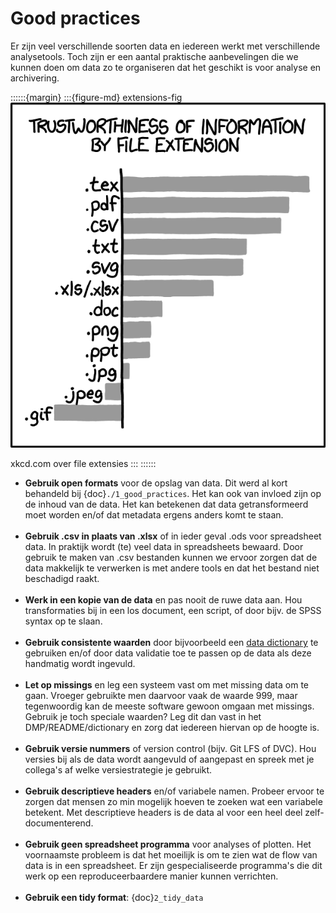 # Good practices

Er zijn veel verschillende soorten data en iedereen werkt met verschillende analysetools. Toch zijn er een aantal 
praktische aanbevelingen die we kunnen doen om data zo te organiseren dat het geschikt is voor analyse en archivering.

::::::{margin}
:::{figure-md} extensions-fig
<img src="../figures/xkcd_file_extensions.png" alt="xkcd">

xkcd.com over file extensies
:::
::::::

- **Gebruik open formats** voor de opslag van data. Dit werd al kort behandeld bij {doc}`./1_good_practices`. Het kan ook
van invloed zijn op de inhoud van de data. Het kan betekenen dat data getransformeerd moet worden en/of dat metadata ergens
anders komt te staan.
<br><br>
- **Gebruik .csv in plaats van .xlsx** of in ieder geval .ods voor spreadsheet data. In praktijk wordt (te) veel data in
spreadsheets bewaard. Door gebruik te maken van .csv bestanden kunnen we ervoor zorgen dat de data makkelijk te verwerken
is met andere tools en dat het bestand niet beschadigd raakt.
<br><br>
- **Werk in een kopie van de data** en pas nooit de ruwe data aan. Hou transformaties bij in een los document, een script,
of door bijv. de SPSS syntax op te slaan.
<br><br>
- **Gebruik consistente waarden** door bijvoorbeeld een [data dictionary](https://help.osf.io/hc/en-us/articles/360019739054-How-to-Make-a-Data-Dictionary)
te gebruiken en/of door data validatie toe te passen op de data als deze handmatig wordt ingevuld.
<br><br>
- **Let op missings** en leg een systeem vast om met missing data om te gaan. Vroeger gebruikte men daarvoor vaak de 
waarde 999, maar tegenwoordig kan de meeste software gewoon omgaan met missings. Gebruik je toch speciale waarden? Leg
dit dan vast in het DMP/README/dictionary en zorg dat iedereen hiervan op de hoogte is.
<br><br>
- **Gebruik versie nummers** of version control (bijv. Git LFS of DVC). Hou versies bij als de data wordt aangevuld of 
aangepast en spreek met je collega's af welke versiestrategie je gebruikt.
<br><br>
- **Gebruik descriptieve headers** en/of variabele namen. Probeer ervoor te zorgen dat mensen zo min mogelijk hoeven te
zoeken wat een variabele betekent. Met descriptieve headers is de data al voor een heel deel zelf-documenterend.
<br><br>
- **Gebruik geen spreadsheet programma** voor analyses of plotten. Het voornaamste probleem is dat het moeilijk is om 
te zien wat de flow van data is in een spreadsheet. Er zijn gespecialiseerde programma's die dit werk op een 
reproduceerbaardere manier kunnen verrichten. 
<br><br>
- **Gebruik een tidy format**: {doc}`2_tidy_data`
